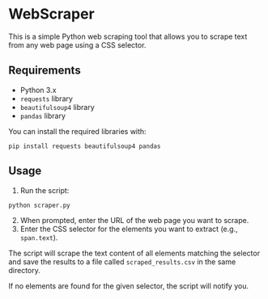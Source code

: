 # WebScraper

This is a simple Python web scraping tool that allows you to scrape text from any web page using a CSS selector.

## Requirements
- Python 3.x
- `requests` library
- `beautifulsoup4` library
- `pandas` library

You can install the required libraries with:

```
pip install requests beautifulsoup4 pandas
```

## Usage

1. Run the script:

```
python scraper.py
```

2. When prompted, enter the URL of the web page you want to scrape.
3. Enter the CSS selector for the elements you want to extract (e.g., `span.text`).

The script will scrape the text content of all elements matching the selector and save the results to a file called `scraped_results.csv` in the same directory.

If no elements are found for the given selector, the script will notify you. 